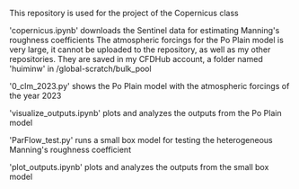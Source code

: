 This repository is used for the project of the Copernicus class

'copernicus.ipynb' downloads the Sentinel data for estimating Manning's roughness coefficients
The atmospheric forcings for the Po Plain model is very large, it cannot be uploaded to the repository, as well as my other repositories. They are saved in my CFDHub account, a folder named 'huiminw' in /global-scratch/bulk_pool

'0_clm_2023.py' shows the Po Plain model with the atmospheric forcings of the year 2023

'visualize_outputs.ipynb' plots and analyzes the outputs from the Po Plain model

'ParFlow_test.py' runs a small box model for testing the heterogeneous Manning's roughness coefficient

'plot_outputs.ipynb' plots and analyzes the outputs from the small box model


